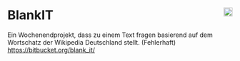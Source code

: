 # BlankIT <img align="right" height="20em" src="https://jhbadge.com/?evt=cgn&year=2016">
Ein Wochenendprojekt, dass zu einem Text fragen basierend auf dem Wortschatz der Wikipedia Deutschland stellt. (Fehlerhaft) https://bitbucket.org/blank_it/
